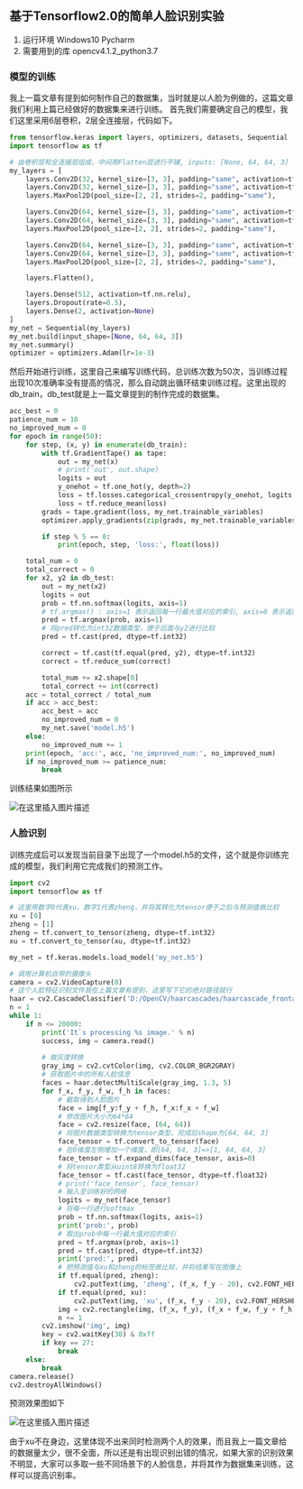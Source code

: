 ## 基于Tensorflow2.0的简单人脸识别实验

 1. 运行环境
 	Windows10
 	Pycharm
 2. 需要用到的库
 	opencv4.1.2_python3.7
### 模型的训练
我上一篇文章有提到如何制作自己的数据集，当时就是以人脸为例做的，这篇文章我们利用上篇已经做好的数据集来进行训练。
首先我们需要确定自己的模型，我们这里采用6层卷积，2层全连接层，代码如下。

```python
from tensorflow.keras import layers, optimizers, datasets, Sequential
import tensorflow as tf

# 由卷积层和全连接层组成，中间用Flatten层进行平铺, inputs: [None, 64, 64, 3]
my_layers = [
    layers.Conv2D(32, kernel_size=[3, 3], padding="same", activation=tf.nn.relu),
    layers.Conv2D(32, kernel_size=[3, 3], padding="same", activation=tf.nn.relu),
    layers.MaxPool2D(pool_size=[2, 2], strides=2, padding="same"),

    layers.Conv2D(64, kernel_size=[3, 3], padding="same", activation=tf.nn.relu),
    layers.Conv2D(64, kernel_size=[3, 3], padding="same", activation=tf.nn.relu),
    layers.MaxPool2D(pool_size=[2, 2], strides=2, padding="same"),

    layers.Conv2D(64, kernel_size=[3, 3], padding="same", activation=tf.nn.relu),
    layers.Conv2D(64, kernel_size=[3, 3], padding="same", activation=tf.nn.relu),
    layers.MaxPool2D(pool_size=[2, 2], strides=2, padding="same"),

    layers.Flatten(),

    layers.Dense(512, activation=tf.nn.relu),
    layers.Dropout(rate=0.5),
    layers.Dense(2, activation=None)
]
my_net = Sequential(my_layers)
my_net.build(input_shape=[None, 64, 64, 3])
my_net.summary()
optimizer = optimizers.Adam(lr=1e-3)
```
然后开始进行训练，这里自己来编写训练代码，总训练次数为50次，当训练过程出现10次准确率没有提高的情况，那么自动跳出循环结束训练过程。这里出现的db_train，db_test就是上一篇文章提到的制作完成的数据集。

```python
acc_best = 0
patience_num = 10
no_improved_num = 0
for epoch in range(50):
    for step, (x, y) in enumerate(db_train):
        with tf.GradientTape() as tape:
            out = my_net(x)
            # print('out', out.shape)
            logits = out
            y_onehot = tf.one_hot(y, depth=2)
            loss = tf.losses.categorical_crossentropy(y_onehot, logits, from_logits=True)
            loss = tf.reduce_mean(loss)
        grads = tape.gradient(loss, my_net.trainable_variables)
        optimizer.apply_gradients(zip(grads, my_net.trainable_variables))

        if step % 5 == 0:
            print(epoch, step, 'loss:', float(loss))

    total_num = 0
    total_correct = 0
    for x2, y2 in db_test:
        out = my_net(x2)
        logits = out
        prob = tf.nn.softmax(logits, axis=1)
        # tf.argmax() : axis=1 表示返回每一行最大值对应的索引, axis=0 表示返回每一列最大值对应的索引
        pred = tf.argmax(prob, axis=1)
        # 将pred转化为int32数据类型，便于后面与y2进行比较
        pred = tf.cast(pred, dtype=tf.int32)

        correct = tf.cast(tf.equal(pred, y2), dtype=tf.int32)
        correct = tf.reduce_sum(correct)

        total_num += x2.shape[0]
        total_correct += int(correct)
    acc = total_correct / total_num
    if acc > acc_best:
    	acc_best = acc
    	no_improved_num = 0
    	my_net.save('model.h5')
    else:
    	no_improved_num += 1
    print(epoch, 'acc:', acc, 'no_improved_num:', no_improved_num)
    if no_improved_num >= patience_num:
    	break
```
训练结果如图所示

![在这里插入图片描述](https://img-blog.csdnimg.cn/20200411144805760.JPG?x-oss-process=image/watermark,type_ZmFuZ3poZW5naGVpdGk,shadow_10,text_aHR0cHM6Ly9ibG9nLmNzZG4ubmV0L3NxX2RhbW93YW5n,size_16,color_FFFFFF,t_70)
### 人脸识别
训练完成后可以发现当前目录下出现了一个model.h5的文件，这个就是你训练完成的模型，我们利用它完成我们的预测工作。

```python
import cv2
import tensorflow as tf

# 这里用数字0代表xu，数字1代表zheng，并将其转化为tensor便于之后与预测值做比较
xu = [0]
zheng = [1]
zheng = tf.convert_to_tensor(zheng, dtype=tf.int32)
xu = tf.convert_to_tensor(xu, dtype=tf.int32)

my_net = tf.keras.models.load_model('my_net.h5')

# 调用计算机自带的摄像头
camera = cv2.VideoCapture(0)
# 这个人脸特征识别文件我在上篇文章有提到，这里写下它的绝对路径就行
haar = cv2.CascadeClassifier('D:/OpenCV/haarcascades/haarcascade_frontalface_default.xml')
n = 1
while 1:
    if n <= 20000:
        print('It`s processing %s image.' % n)
        success, img = camera.read()
		
		# 做灰度转换
        gray_img = cv2.cvtColor(img, cv2.COLOR_BGR2GRAY)
        # 获取图片中的所有人脸信息
        faces = haar.detectMultiScale(gray_img, 1.3, 5)
        for f_x, f_y, f_w, f_h in faces:
            # 截取得到人脸图片
            face = img[f_y:f_y + f_h, f_x:f_x + f_w]
            # 修改图片大小为64*64
            face = cv2.resize(face, (64, 64))
            # 将图片数据类型转换为tensor类型，完成后shape为[64, 64, 3]
            face_tensor = tf.convert_to_tensor(face)
            # 在0维度左侧增加一个维度，即[64, 64, 3]=>[1, 64, 64, 3]
            face_tensor = tf.expand_dims(face_tensor, axis=0)
            # 将tensor类型从uint8转换为float32
            face_tensor = tf.cast(face_tensor, dtype=tf.float32)
            # print('face_tensor', face_tensor)
            # 输入至训练好的网络
            logits = my_net(face_tensor)
            # 将每一行进行softmax
            prob = tf.nn.softmax(logits, axis=1)
            print('prob:', prob)
            # 取出prob中每一行最大值对应的索引
            pred = tf.argmax(prob, axis=1)
            pred = tf.cast(pred, dtype=tf.int32)
            print('pred:', pred)
            # 把预测值与xu和zheng的标签做比较，并将结果写在图像上
            if tf.equal(pred, zheng):
                cv2.putText(img, 'zheng', (f_x, f_y - 20), cv2.FONT_HERSHEY_COMPLEX, 1, 255, 2)
            if tf.equal(pred, xu):
                cv2.putText(img, 'xu', (f_x, f_y - 20), cv2.FONT_HERSHEY_COMPLEX, 1, 255, 2)
            img = cv2.rectangle(img, (f_x, f_y), (f_x + f_w, f_y + f_h), (255, 0, 0), 2)
            n += 1
        cv2.imshow('img', img)
        key = cv2.waitKey(30) & 0xff
        if key == 27:
            break
    else:
        break
camera.release()
cv2.destroyAllWindows()
```
预测效果图如下

![在这里插入图片描述](https://img-blog.csdnimg.cn/20200411145636811.jpg?x-oss-process=image/watermark,type_ZmFuZ3poZW5naGVpdGk,shadow_10,text_aHR0cHM6Ly9ibG9nLmNzZG4ubmV0L3NxX2RhbW93YW5n,size_16,color_FFFFFF,t_70)

由于xu不在身边，这里体现不出来同时检测两个人的效果，而且我上一篇文章给的数据量太少，很不全面，所以还是有出现识别出错的情况，如果大家的识别效果不明显，大家可以多取一些不同场景下的人脸信息，并将其作为数据集来训练，这样可以提高识别率。
